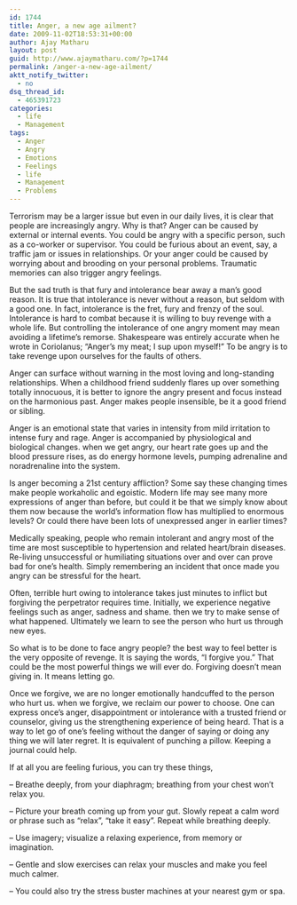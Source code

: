 ```yaml
---
id: 1744
title: Anger, a new age ailment?
date: 2009-11-02T18:53:31+00:00
author: Ajay Matharu
layout: post
guid: http://www.ajaymatharu.com/?p=1744
permalink: /anger-a-new-age-ailment/
aktt_notify_twitter:
  - no
dsq_thread_id:
  - 465391723
categories:
  - life
  - Management
tags:
  - Anger
  - Angry
  - Emotions
  - Feelings
  - life
  - Management
  - Problems
---
```

Terrorism may be a larger issue but even in our daily lives, it is clear that people are increasingly angry. Why is that? Anger can be caused by external or internal events. You could be angry with a specific person, such as a co-worker or supervisor. You could be furious about an event, say, a traffic jam or issues in relationships. Or your anger could be caused by worrying about and brooding on your personal problems. Traumatic memories can also trigger angry feelings.

But the sad truth is that fury and intolerance bear away a man&#8217;s good reason. It is true that intolerance is never without a reason, but seldom with a good one. In fact, intolerance is the fret, fury and frenzy of the soul. Intolerance is hard to combat because it is willing to buy revenge with a whole life. But controlling the intolerance of one angry moment may mean avoiding a lifetime&#8217;s remorse. Shakespeare was entirely accurate when he wrote in Coriolanus; &#8220;Anger&#8217;s my meat; I sup upon myself!&#8221; To be angry is to take revenge upon ourselves for the faults of others.

Anger can surface without warning in the most loving and long-standing relationships. When a childhood friend suddenly flares up over something totally innocuous, it is better to ignore the angry present and focus instead on the harmonious past. Anger makes people insensible, be it a good friend or sibling.

Anger is an emotional state that varies in intensity from mild irritation to intense fury and rage. Anger is accompanied by physiological and biological changes. when we get angry, our heart rate goes up and the blood pressure rises, as do energy hormone levels, pumping adrenaline and noradrenaline into the system.

Is anger becoming a 21st century affliction? Some say these changing times make people workaholic and egoistic. Modern life may see many more expressions of anger than before, but could it be that we simply know about them now because the world&#8217;s information flow has multiplied to enormous levels? Or could there have been lots of unexpressed anger in earlier times?

Medically speaking, people who remain intolerant and angry most of the time are most susceptible to hypertension and related heart/brain diseases. Re-living unsuccessful or humiliating situations over and over can prove bad for one&#8217;s health. Simply remembering an incident that once made you angry can be stressful for the heart.

Often, terrible hurt owing to intolerance takes just minutes to inflict but forgiving the perpetrator requires time. Initially, we experience negative feelings such as anger, sadness and shame. then we try to make sense of what happened. Ultimately we learn to see the person who hurt us through new eyes.

So what is to be done to face angry people? the best way to feel better is the very opposite of revenge. It is saying the words, &#8220;I forgive you.&#8221; That could be the most powerful things we will ever do. Forgiving doesn&#8217;t mean giving in. It means letting go.

Once we forgive, we are no longer emotionally handcuffed to the person who hurt us. when we forgive, we reclaim our power to choose. One can express once&#8217;s anger, disappointment or intolerance with a trusted friend or counselor, giving us the strengthening experience of being heard. That is a way to let go of one&#8217;s feeling without the danger of saying or doing any thing we will later regret. It is equivalent of punching a pillow. Keeping a journal could help.

If at all you are feeling furious, you can try these things,

&#8211; Breathe deeply, from your diaphragm; breathing from your chest won&#8217;t relax you.

&#8211; Picture your breath coming up from your gut. Slowly repeat a calm word or phrase such as &#8220;relax&#8221;, &#8220;take it easy&#8221;. Repeat while breathing deeply.

&#8211; Use imagery; visualize a relaxing experience, from memory or imagination.

&#8211; Gentle and slow exercises can relax your muscles and make you feel much calmer.

&#8211; You could also try the stress buster machines at your nearest gym or spa.